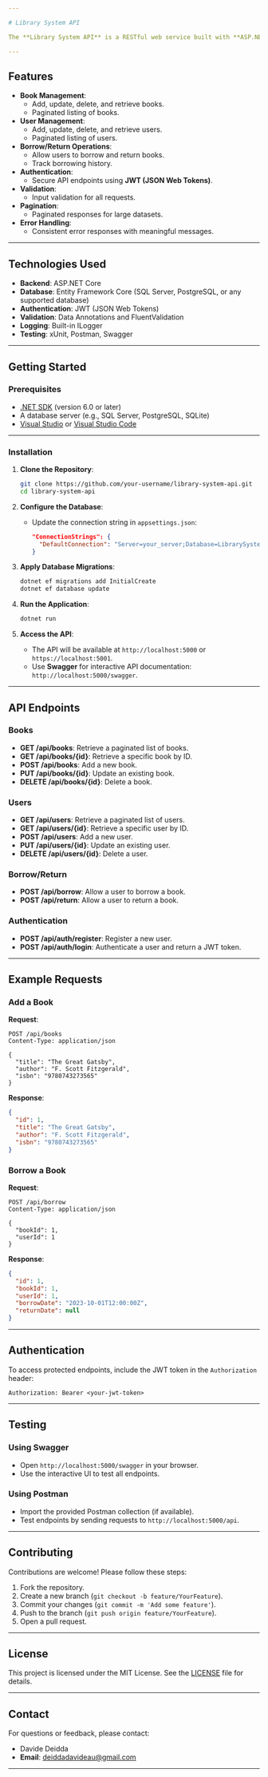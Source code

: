 ```yaml
---

# Library System API

The **Library System API** is a RESTful web service built with **ASP.NET Core** and **Entity Framework Core**. It provides endpoints for managing books, users, and book borrowing/returning operations. This API is designed to be scalable, secure, and easy to use.

---
```


## Features

- **Book Management**:
  - Add, update, delete, and retrieve books.
  - Paginated listing of books.
- **User Management**:
  - Add, update, delete, and retrieve users.
  - Paginated listing of users.
- **Borrow/Return Operations**:
  - Allow users to borrow and return books.
  - Track borrowing history.
- **Authentication**:
  - Secure API endpoints using **JWT (JSON Web Tokens)**.
- **Validation**:
  - Input validation for all requests.
- **Pagination**:
  - Paginated responses for large datasets.
- **Error Handling**:
  - Consistent error responses with meaningful messages.

---

## Technologies Used

- **Backend**: ASP.NET Core
- **Database**: Entity Framework Core (SQL Server, PostgreSQL, or any supported database)
- **Authentication**: JWT (JSON Web Tokens)
- **Validation**: Data Annotations and FluentValidation
- **Logging**: Built-in ILogger
- **Testing**: xUnit, Postman, Swagger

---

## Getting Started

### Prerequisites

- [.NET SDK](https://dotnet.microsoft.com/download) (version 6.0 or later)
- A database server (e.g., SQL Server, PostgreSQL, SQLite)
- [Visual Studio](https://visualstudio.microsoft.com/) or [Visual Studio Code](https://code.visualstudio.com/)

---

### Installation

1. **Clone the Repository**:
   ```bash
   git clone https://github.com/your-username/library-system-api.git
   cd library-system-api
   ```

2. **Configure the Database**:
   - Update the connection string in `appsettings.json`:
     ```json
     "ConnectionStrings": {
       "DefaultConnection": "Server=your_server;Database=LibrarySystemDb;Trusted_Connection=True;TrustServerCertificate=True;"
     }
     ```

3. **Apply Database Migrations**:
   ```bash
   dotnet ef migrations add InitialCreate
   dotnet ef database update
   ```

4. **Run the Application**:
   ```bash
   dotnet run
   ```

5. **Access the API**:
   - The API will be available at `http://localhost:5000` or `https://localhost:5001`.
   - Use **Swagger** for interactive API documentation: `http://localhost:5000/swagger`.

---

## API Endpoints

### Books
- **GET /api/books**: Retrieve a paginated list of books.
- **GET /api/books/{id}**: Retrieve a specific book by ID.
- **POST /api/books**: Add a new book.
- **PUT /api/books/{id}**: Update an existing book.
- **DELETE /api/books/{id}**: Delete a book.

### Users
- **GET /api/users**: Retrieve a paginated list of users.
- **GET /api/users/{id}**: Retrieve a specific user by ID.
- **POST /api/users**: Add a new user.
- **PUT /api/users/{id}**: Update an existing user.
- **DELETE /api/users/{id}**: Delete a user.

### Borrow/Return
- **POST /api/borrow**: Allow a user to borrow a book.
- **POST /api/return**: Allow a user to return a book.

### Authentication
- **POST /api/auth/register**: Register a new user.
- **POST /api/auth/login**: Authenticate a user and return a JWT token.

---

## Example Requests

### Add a Book
**Request**:
```http
POST /api/books
Content-Type: application/json

{
  "title": "The Great Gatsby",
  "author": "F. Scott Fitzgerald",
  "isbn": "9780743273565"
}
```

**Response**:
```json
{
  "id": 1,
  "title": "The Great Gatsby",
  "author": "F. Scott Fitzgerald",
  "isbn": "9780743273565"
}
```

### Borrow a Book
**Request**:
```http
POST /api/borrow
Content-Type: application/json

{
  "bookId": 1,
  "userId": 1
}
```

**Response**:
```json
{
  "id": 1,
  "bookId": 1,
  "userId": 1,
  "borrowDate": "2023-10-01T12:00:00Z",
  "returnDate": null
}
```

---

## Authentication

To access protected endpoints, include the JWT token in the `Authorization` header:
```http
Authorization: Bearer <your-jwt-token>
```

---

## Testing

### Using Swagger
- Open `http://localhost:5000/swagger` in your browser.
- Use the interactive UI to test all endpoints.

### Using Postman
- Import the provided Postman collection (if available).
- Test endpoints by sending requests to `http://localhost:5000/api`.

---

## Contributing

Contributions are welcome! Please follow these steps:
1. Fork the repository.
2. Create a new branch (`git checkout -b feature/YourFeature`).
3. Commit your changes (`git commit -m 'Add some feature'`).
4. Push to the branch (`git push origin feature/YourFeature`).
5. Open a pull request.

---

## License

This project is licensed under the MIT License. See the [LICENSE](LICENSE) file for details.

---

## Contact

For questions or feedback, please contact:
- Davide Deidda 
- **Email**: deiddadavideau@gmail.com


---
